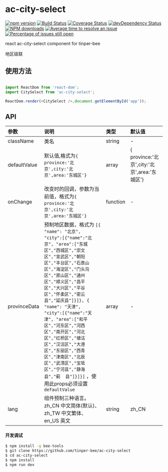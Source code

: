 # ac-city-select

[![npm version](https://img.shields.io/npm/v/ac-city-select.svg)](https://www.npmjs.com/package/ac-city-select)
[![Build Status](https://img.shields.io/travis/tinper-bee/ac-city-select/master.svg)](https://travis-ci.org/tinper-bee/ac-city-select)
[![Coverage Status](https://coveralls.io/repos/github/tinper-bee/ac-city-select/badge.svg?branch=master)](https://coveralls.io/github/tinper-bee/ac-city-select?branch=master)
[![devDependency Status](https://img.shields.io/david/dev/tinper-bee/ac-city-select.svg)](https://david-dm.org/tinper-bee/ac-city-select#info=devDependencies)
[![NPM downloads](http://img.shields.io/npm/dm/ac-city-select.svg?style=flat)](https://npmjs.org/package/ac-city-select)
[![Average time to resolve an issue](http://isitmaintained.com/badge/resolution/tinper-bee/ac-city-select.svg)](http://isitmaintained.com/project/tinper-bee/ac-city-select "Average time to resolve an issue")
[![Percentage of issues still open](http://isitmaintained.com/badge/open/tinper-bee/ac-city-select.svg)](http://isitmaintained.com/project/tinper-bee/ac-city-select "Percentage of issues still open")


react ac-city-select component for tinper-bee

地区级联

## 使用方法

```js

import ReactDom from 'react-dom';
import CitySelect from 'ac-city-select';

ReactDom.render(<CitySelect />,document.getElementById('app'));

```



## API

|参数|说明|类型|默认值|
|:---|:-----|:----|:------|
|className|类名|string|-|
|defaultValue|默认值,格式为`{ province:'北京',city:'北京',area:'东城区'}`|array|{ province:'北京',city:'北京',area:'东城区'}|
|onChange|改变时的回调，参数为当前值，格式为`{ province:'北京',city:'北京',area:'东城区'}`|function|-|
|provinceData|预制地区数据，格式为 `[{ "name": "北京", "city":[{"name":"北京", "area":["东城区","西城区","崇文区","宣武区","朝阳区","丰台区","石景山区","海淀区","门头沟区","房山区","通州区","顺义区","昌平区","大兴区","平谷区","怀柔区","密云县","延庆县"]}]}, { "name": "天津", "city":[{"name":"天津", "area":["和平区","河东区","河西区","南开区","河北区","红桥区","塘沽区","汉沽区","大港区","东丽区","西青区","津南区","北辰区","武清区","宝坻区","宁河县","静海县","蓟  县"]}]}]` ，使用此props必须设置 `defaultValue`|array|-|
|lang|组件预制三种语言。zh_CN 中文简体(默认)、zh_TW 中文繁体、en_US 英文|string|zh_CN|



#### 开发调试

```sh
$ npm install -g bee-tools
$ git clone https://github.com/tinper-bee/ac-city-select
$ cd ac-city-select
$ npm install
$ npm run dev
```
